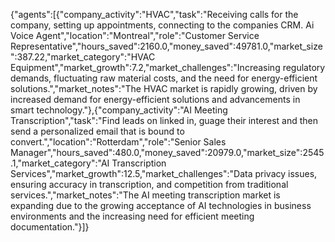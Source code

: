 {"agents":[{"company_activity":"HVAC","task":"Receiving calls for the company, setting up appointments, connecting to the companies CRM. Ai Voice Agent","location":"Montreal","role":"Customer Service Representative","hours_saved":2160.0,"money_saved":49781.0,"market_size":387.22,"market_category":"HVAC Equipment","market_growth":7.2,"market_challenges":"Increasing regulatory demands, fluctuating raw material costs, and the need for energy-efficient solutions.","market_notes":"The HVAC market is rapidly growing, driven by increased demand for energy-efficient solutions and advancements in smart technology."},{"company_activity":"AI Meeting Transcription","task":"Find leads on linked in, guage their interest and then send a personalized email that is bound to convert.","location":"Rotterdam","role":"Senior Sales Manager","hours_saved":480.0,"money_saved":20979.0,"market_size":2545.1,"market_category":"AI Transcription Services","market_growth":12.5,"market_challenges":"Data privacy issues, ensuring accuracy in transcription, and competition from traditional services.","market_notes":"The AI meeting transcription market is expanding due to the growing acceptance of AI technologies in business environments and the increasing need for efficient meeting documentation."}]}